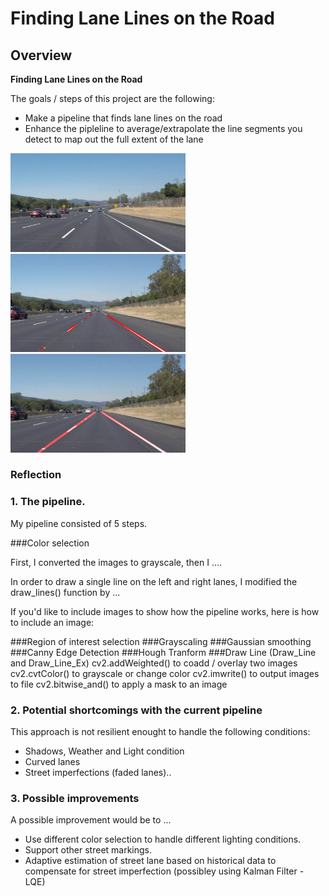 # **Finding Lane Lines on the Road** 

## Overview



**Finding Lane Lines on the Road**

The goals / steps of this project are the following:
* Make a pipeline that finds lane lines on the road
* Enhance the pipleline to average/extrapolate the line segments you detect to map out the full extent of the lane


<img src="./test_images/solidWhiteCurve.jpg" width="280" alt="Combined Image" /> <img src="./examples/line-segments-example.jpg" width="280" alt="Combined Image" /> <img src="./examples/laneLines_thirdPass.jpg" width="280" alt="Combined Image" />




### Reflection

### 1. The pipeline.

My pipeline consisted of 5 steps.

###Color selection

     
First, I converted the images to grayscale, then I .... 

In order to draw a single line on the left and right lanes, I modified the draw_lines() function by ...

If you'd like to include images to show how the pipeline works, here is how to include an image: 

###Region of interest selection
###Grayscaling
###Gaussian smoothing 
###Canny Edge Detection 
###Hough Tranform
###Draw Line (Draw_Line and Draw_Line_Ex)
     cv2.addWeighted() to coadd / overlay two images cv2.cvtColor() to grayscale or change color cv2.imwrite() to output images to file
     cv2.bitwise_and() to apply a mask to an image


### 2. Potential shortcomings with the current pipeline

  This approach is not resilient enought to handle the following conditions:
   - Shadows, Weather and Light condition
   - Curved lanes
   - Street imperfections (faded lanes)..


### 3. Possible improvements

A possible improvement would be to ...

   - Use different color selection to handle different lighting conditions.
   - Support other street markings.
   - Adaptive estimation of street lane based on historical data to compensate for  street imperfection (possibley using Kalman Filter - LQE)
